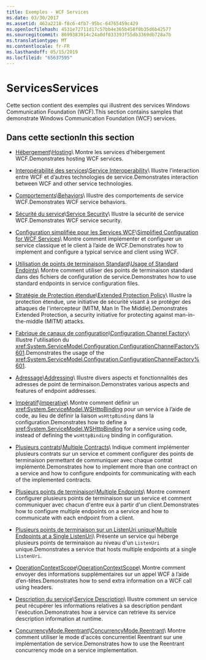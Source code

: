 ```yaml
---
title: Exemples - WCF Services
ms.date: 03/30/2017
ms.assetid: 462a2218-f8c6-4fb7-95bc-64765459c429
ms.openlocfilehash: 4531e72711d17c57bb4e365b458f0b35d6b42577
ms.sourcegitcommit: 8699383914c24a0df033393f55db3369db728a7b
ms.translationtype: MT
ms.contentlocale: fr-FR
ms.lasthandoff: 05/15/2019
ms.locfileid: "65637595"
---
```

# <a name="services"></a><span data-ttu-id="f2bf9-102">Services</span><span class="sxs-lookup"><span data-stu-id="f2bf9-102">Services</span></span>

<span data-ttu-id="f2bf9-103">Cette section contient des exemples qui illustrent des services Windows Communication Foundation (WCF).</span><span class="sxs-lookup"><span data-stu-id="f2bf9-103">This section contains samples that demonstrate Windows Communication Foundation (WCF) services.</span></span>

## <a name="in-this-section"></a><span data-ttu-id="f2bf9-104">Dans cette section</span><span class="sxs-lookup"><span data-stu-id="f2bf9-104">In this section</span></span>

- <span data-ttu-id="f2bf9-105">[Hébergement](../../../../docs/framework/wcf/feature-details/hosting.md)\\</span><span class="sxs-lookup"><span data-stu-id="f2bf9-105">[Hosting](../../../../docs/framework/wcf/feature-details/hosting.md)\\</span></span>
<span data-ttu-id="f2bf9-106">Montre les services d’hébergement WCF.</span><span class="sxs-lookup"><span data-stu-id="f2bf9-106">Demonstrates hosting WCF services.</span></span>

- <span data-ttu-id="f2bf9-107">[Interopérabilité des services](service-interoperability.md)\\</span><span class="sxs-lookup"><span data-stu-id="f2bf9-107">[Service Interoperability](service-interoperability.md)\\</span></span>
<span data-ttu-id="f2bf9-108">Illustre l’interaction entre WCF et d’autres technologies de service.</span><span class="sxs-lookup"><span data-stu-id="f2bf9-108">Demonstrates interaction between WCF and other service technologies.</span></span>

- <span data-ttu-id="f2bf9-109">[Comportements](behaviors.md)\\</span><span class="sxs-lookup"><span data-stu-id="f2bf9-109">[Behaviors](behaviors.md)\\</span></span>
<span data-ttu-id="f2bf9-110">Illustre des comportements de service WCF.</span><span class="sxs-lookup"><span data-stu-id="f2bf9-110">Demonstrates WCF service behaviors.</span></span>

- <span data-ttu-id="f2bf9-111">[Sécurité du service](service-security.md)\\</span><span class="sxs-lookup"><span data-stu-id="f2bf9-111">[Service Security](service-security.md)\\</span></span>
<span data-ttu-id="f2bf9-112">Illustre la sécurité de service WCF.</span><span class="sxs-lookup"><span data-stu-id="f2bf9-112">Demonstrates WCF service security.</span></span>

- <span data-ttu-id="f2bf9-113">[Configuration simplifiée pour les Services WCF](simplified-configuration-for-wcf-services.md)\\</span><span class="sxs-lookup"><span data-stu-id="f2bf9-113">[Simplified Configuration for WCF Services](simplified-configuration-for-wcf-services.md)\\</span></span>
<span data-ttu-id="f2bf9-114">Montre comment implémenter et configurer un service classique et le client à l’aide de WCF.</span><span class="sxs-lookup"><span data-stu-id="f2bf9-114">Demonstrates how to implement and configure a typical service and client using WCF.</span></span>

- <span data-ttu-id="f2bf9-115">[Utilisation de points de terminaison Standard](usage-of-standard-endpoints.md)\\</span><span class="sxs-lookup"><span data-stu-id="f2bf9-115">[Usage of Standard Endoints](usage-of-standard-endpoints.md)\\</span></span>
<span data-ttu-id="f2bf9-116">Montre comment utiliser des points de terminaison standard dans des fichiers de configuration de service.</span><span class="sxs-lookup"><span data-stu-id="f2bf9-116">Demonstrates how to use standard endpoints in service configuration files.</span></span>

- <span data-ttu-id="f2bf9-117">[Stratégie de Protection étendue](extended-protection-policy.md)\\</span><span class="sxs-lookup"><span data-stu-id="f2bf9-117">[Extended Protection Policy](extended-protection-policy.md)\\</span></span>
<span data-ttu-id="f2bf9-118">Illustre la protection étendue, une initiative de sécurité visant à se protéger des attaques de l'intercepteur (MITM, Man In The Middle).</span><span class="sxs-lookup"><span data-stu-id="f2bf9-118">Demonstrates Extended Protection, a security initiative for protecting against man-in-the-middle (MITM) attacks.</span></span>

- <span data-ttu-id="f2bf9-119">[Fabrique de canaux de configuration](configuration-channel-factory.md)\\</span><span class="sxs-lookup"><span data-stu-id="f2bf9-119">[Configuration Channel Factory](configuration-channel-factory.md)\\</span></span>
<span data-ttu-id="f2bf9-120">Illustre l'utilisation du <xref:System.ServiceModel.Configuration.ConfigurationChannelFactory%601>.</span><span class="sxs-lookup"><span data-stu-id="f2bf9-120">Demonstrates the usage of the <xref:System.ServiceModel.Configuration.ConfigurationChannelFactory%601>.</span></span>

- <span data-ttu-id="f2bf9-121">[Adressage](addressing.md)\\</span><span class="sxs-lookup"><span data-stu-id="f2bf9-121">[Addressing](addressing.md)\\</span></span>
<span data-ttu-id="f2bf9-122">Illustre divers aspects et fonctionnalités des adresses de point de terminaison.</span><span class="sxs-lookup"><span data-stu-id="f2bf9-122">Demonstrates various aspects and features of endpoint addresses.</span></span>

- <span data-ttu-id="f2bf9-123">[Impératif](imperative.md)\\</span><span class="sxs-lookup"><span data-stu-id="f2bf9-123">[Imperative](imperative.md)\\</span></span>
<span data-ttu-id="f2bf9-124">Montre comment définir un <xref:System.ServiceModel.WSHttpBinding> pour un service à l’aide de code, au lieu de définir la liaison `wsHttpBinding` dans la configuration.</span><span class="sxs-lookup"><span data-stu-id="f2bf9-124">Demonstrates how to define a <xref:System.ServiceModel.WSHttpBinding> for a service using code, instead of defining the `wsHttpBinding` binding in configuration.</span></span>

- <span data-ttu-id="f2bf9-125">[Plusieurs contrats](multiple-contracts.md)\\</span><span class="sxs-lookup"><span data-stu-id="f2bf9-125">[Multiple Contracts](multiple-contracts.md)\\</span></span>
<span data-ttu-id="f2bf9-126">Indique comment implémenter plusieurs contrats sur un service et comment configurer des points de terminaison permettant de communiquer avec chaque contrat implémenté.</span><span class="sxs-lookup"><span data-stu-id="f2bf9-126">Demonstrates how to implement more than one contract on a service and how to configure endpoints for communicating with each of the implemented contracts.</span></span>

- <span data-ttu-id="f2bf9-127">[Plusieurs points de terminaison](multiple-endpoints.md)\\</span><span class="sxs-lookup"><span data-stu-id="f2bf9-127">[Multiple Endpoints](multiple-endpoints.md)\\</span></span>
<span data-ttu-id="f2bf9-128">Montre comment configurer plusieurs points de terminaison sur un service et comment communiquer avec chacun d'entre eux à partir d'un client.</span><span class="sxs-lookup"><span data-stu-id="f2bf9-128">Demonstrates how to configure multiple endpoints on a service and how to communicate with each endpoint from a client.</span></span>

- <span data-ttu-id="f2bf9-129">[Plusieurs points de terminaison sur un ListenUri unique](multiple-endpoints-at-a-single-listenuri.md)\\</span><span class="sxs-lookup"><span data-stu-id="f2bf9-129">[Multiple Endpoints at a Single ListenUri](multiple-endpoints-at-a-single-listenuri.md)\\</span></span>
<span data-ttu-id="f2bf9-130">Présente un service qui héberge plusieurs points de terminaison au niveau d'un `ListenUri` unique.</span><span class="sxs-lookup"><span data-stu-id="f2bf9-130">Demonstrates a service that hosts multiple endpoints at a single `ListenUri`.</span></span>

- <span data-ttu-id="f2bf9-131">[OperationContextScope](operationcontextscope.md)\\</span><span class="sxs-lookup"><span data-stu-id="f2bf9-131">[OperationContextScope](operationcontextscope.md)\\</span></span>
<span data-ttu-id="f2bf9-132">Montre comment envoyer des informations supplémentaires sur un appel WCF à l’aide d’en-têtes.</span><span class="sxs-lookup"><span data-stu-id="f2bf9-132">Demonstrates how to send extra information on a WCF call using headers.</span></span>

- <span data-ttu-id="f2bf9-133">[Description du service](service-description.md)\\</span><span class="sxs-lookup"><span data-stu-id="f2bf9-133">[Service Description](service-description.md)\\</span></span>
<span data-ttu-id="f2bf9-134">Illustre comment un service peut récupérer les informations relatives à sa description pendant l'exécution.</span><span class="sxs-lookup"><span data-stu-id="f2bf9-134">Demonstrates how a service can retrieve its service description information at runtime.</span></span>

- <span data-ttu-id="f2bf9-135">[ConcurrencyMode.Reentrant](concurrencymode-reentrant.md)\\</span><span class="sxs-lookup"><span data-stu-id="f2bf9-135">[ConcurrencyMode.Reentrant](concurrencymode-reentrant.md)\\</span></span>
<span data-ttu-id="f2bf9-136">Montre comment utiliser le mode d'accès concurrentiel Reentrant sur une implémentation de service.</span><span class="sxs-lookup"><span data-stu-id="f2bf9-136">Demonstrates how to use the Reentrant concurrency mode on a service implementation.</span></span>
